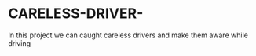 # CARELESS-DRIVER-
In this project we can caught careless drivers and make them aware while driving 
